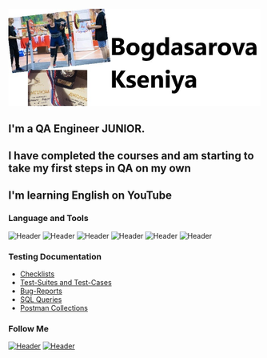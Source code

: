 [![Header](https://github.com/Bogdasarka/Bogdasarka/blob/ca0c1ba051849d3202fd2f99ab6c588ed48e6935/ksyu.jpg)](https://artsiomrusau.com/)
## I'm a QA Engineer JUNIOR.
## I have completed the courses and am starting to take my first steps in QA on my own
## I'm learning English on YouTube



### Language and Tools
![Header](https://img.shields.io/badge/Jira-090909?style=for-the-badge&logo=jira&logoColor=136be1)
![Header](https://img.shields.io/badge/Postman-090909?style=for-the-badge&logo=postman&logoColor=f76935)
![Header](https://img.shields.io/badge/Figma-090909?style=for-the-badge&logo=figma&logoColor=7d5fa6)
![Header](https://img.shields.io/badge/Jenkins-090909?style=for-the-badge&logo=jenkins&logoColor=f7f7f7)
![Header](https://img.shields.io/badge/PosgreSQL-090909?style=for-the-badge&logo=Posgresql&logoColor=00618a)
![Header](https://img.shields.io/badge/DevTools-090909?style=for-the-badge&logo=googlechrome&logoColor=2674f2)

### Testing Documentation

- [Checklists](https://github.com/artichokeee/checklist)
- [Test-Suites and Test-Cases](https://github.com/artichokeee/test-cases)
- [Bug-Reports](https://github.com/artichokeee/bug-reports)
- [SQL Queries](https://github.com/artichokeee/SQL)
- [Postman Collections](https://github.com/artichokeee/postman)

### Follow Me
[![Header](https://img.shields.io/badge/Instagram-090909?style=for-the-badge&logo=instagram&logoColor=9939a3)](https://www.instagram.com/bogdasarova_fitness/)
[![Header](https://img.shields.io/badge/Telegram-090909?style=for-the-badge&logo=telegram&logoColor=31a5db)](https://t.me/kseniya190996)
